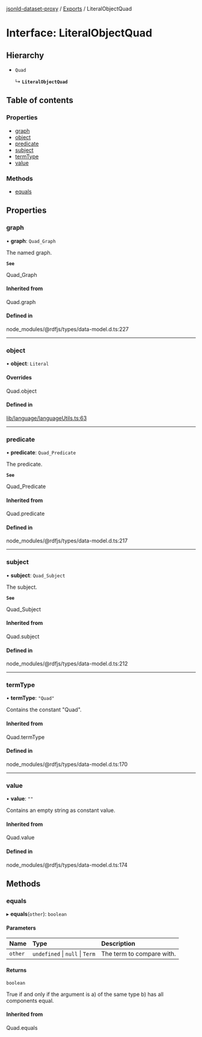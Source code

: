 [jsonld-dataset-proxy](../README.md) / [Exports](../modules.md) / LiteralObjectQuad

# Interface: LiteralObjectQuad

## Hierarchy

- `Quad`

  ↳ **`LiteralObjectQuad`**

## Table of contents

### Properties

- [graph](LiteralObjectQuad.md#graph)
- [object](LiteralObjectQuad.md#object)
- [predicate](LiteralObjectQuad.md#predicate)
- [subject](LiteralObjectQuad.md#subject)
- [termType](LiteralObjectQuad.md#termtype)
- [value](LiteralObjectQuad.md#value)

### Methods

- [equals](LiteralObjectQuad.md#equals)

## Properties

### graph

• **graph**: `Quad_Graph`

The named graph.

**`See`**

Quad_Graph

#### Inherited from

Quad.graph

#### Defined in

node_modules/@rdfjs/types/data-model.d.ts:227

___

### object

• **object**: `Literal`

#### Overrides

Quad.object

#### Defined in

[lib/language/languageUtils.ts:63](https://github.com/o-development/jsonld-dataset-proxy/blob/e8dd237/lib/language/languageUtils.ts#L63)

___

### predicate

• **predicate**: `Quad_Predicate`

The predicate.

**`See`**

Quad_Predicate

#### Inherited from

Quad.predicate

#### Defined in

node_modules/@rdfjs/types/data-model.d.ts:217

___

### subject

• **subject**: `Quad_Subject`

The subject.

**`See`**

Quad_Subject

#### Inherited from

Quad.subject

#### Defined in

node_modules/@rdfjs/types/data-model.d.ts:212

___

### termType

• **termType**: ``"Quad"``

Contains the constant "Quad".

#### Inherited from

Quad.termType

#### Defined in

node_modules/@rdfjs/types/data-model.d.ts:170

___

### value

• **value**: ``""``

Contains an empty string as constant value.

#### Inherited from

Quad.value

#### Defined in

node_modules/@rdfjs/types/data-model.d.ts:174

## Methods

### equals

▸ **equals**(`other`): `boolean`

#### Parameters

| Name | Type | Description |
| :------ | :------ | :------ |
| `other` | `undefined` \| ``null`` \| `Term` | The term to compare with. |

#### Returns

`boolean`

True if and only if the argument is a) of the same type b) has all components equal.

#### Inherited from

Quad.equals
